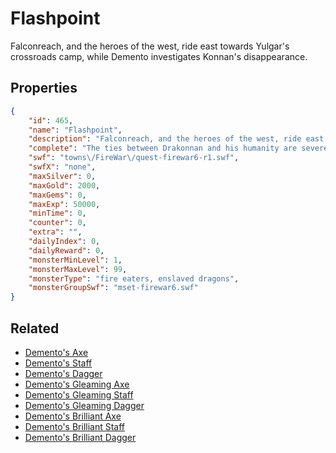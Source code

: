 # Flashpoint

Falconreach, and the heroes of the west, ride east towards Yulgar's crossroads camp, while Demento investigates Konnan's disappearance.

## Properties

```json
{
    "id": 465,
    "name": "Flashpoint",
    "description": "Falconreach, and the heroes of the west, ride east towards Yulgar's crossroads camp, while Demento investigates Konnan's disappearance.",
    "complete": "The ties between Drakonnan and his humanity are severed, there is no going back. This new evil must be defeated.",
    "swf": "towns\/FireWar\/quest-firewar6-r1.swf",
    "swfX": "none",
    "maxSilver": 0,
    "maxGold": 2000,
    "maxGems": 0,
    "maxExp": 50000,
    "minTime": 0,
    "counter": 0,
    "extra": "",
    "dailyIndex": 0,
    "dailyReward": 0,
    "monsterMinLevel": 1,
    "monsterMaxLevel": 99,
    "monsterType": "fire eaters, enslaved dragons",
    "monsterGroupSwf": "mset-firewar6.swf"
}
```

## Related

- [Demento's Axe](../items/2641-demento-s-axe.md)
- [Demento's Staff](../items/2642-demento-s-staff.md)
- [Demento's Dagger](../items/2643-demento-s-dagger.md)
- [Demento's Gleaming Axe](../items/2644-demento-s-gleaming-axe.md)
- [Demento's Gleaming Staff](../items/2645-demento-s-gleaming-staff.md)
- [Demento's Gleaming Dagger](../items/2646-demento-s-gleaming-dagger.md)
- [Demento's Brilliant Axe](../items/2647-demento-s-brilliant-axe.md)
- [Demento's Brilliant Staff](../items/2648-demento-s-brilliant-staff.md)
- [Demento's Brilliant Dagger](../items/2649-demento-s-brilliant-dagger.md)

